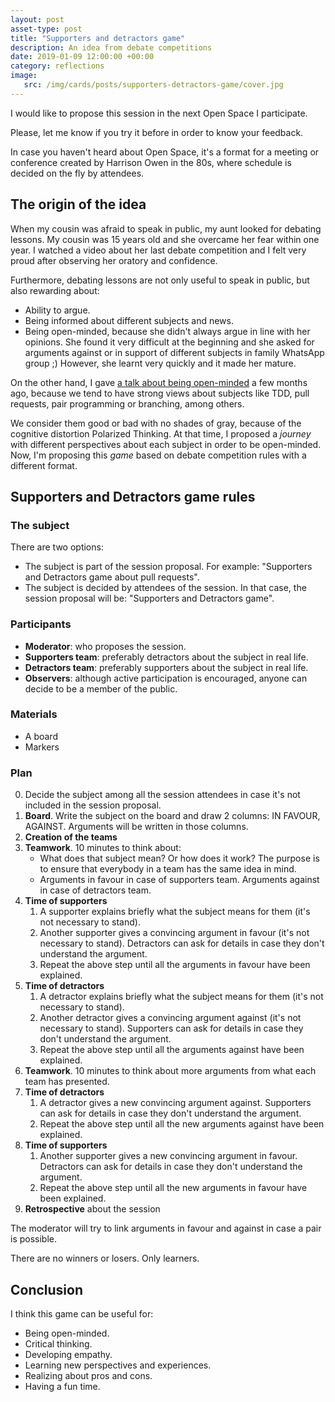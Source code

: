 ```yaml
---
layout: post
asset-type: post
title: "Supporters and detractors game"
description: An idea from debate competitions
date: 2019-01-09 12:00:00 +00:00
category: reflections
image:
   src: /img/cards/posts/supporters-detractors-game/cover.jpg
---
```


I would like to propose this session in the next Open Space I participate.

Please, let me know if you try it before in order to know your feedback.

In case you haven't heard about Open Space, it's a format for a meeting or conference created by Harrison Owen in the 80s, where schedule is decided on the fly by attendees.

## The origin of the idea

When my cousin was afraid to speak in public, my aunt looked for debating lessons. My cousin was 15 years old and she overcame her fear within one year. I watched a video about her last debate competition and I felt very proud after observing her oratory and confidence.  

Furthermore, debating lessons are not only useful to speak in public, but also rewarding about:

* Ability to argue.
* Being informed about different subjects and news.
* Being open-minded, because she didn't always argue in line with her opinions. She found it very difficult at the beginning and she asked for arguments against or in support of different subjects in family WhatsApp group ;) However, she learnt very quickly and it made her mature.

On the other hand, I gave [a talk about being open-minded](/2018/07/05/be-open-minded-my-friend.html) a few months ago, because we tend to have strong views about subjects like TDD, pull requests, pair programming or branching, among others. 

We consider them good or bad with no shades of gray, because of the cognitive distortion Polarized Thinking. At that time, I proposed a _journey_ with different perspectives about each subject in order to be open-minded. Now, I'm proposing this _game_ based on debate competition rules with a different format.

## Supporters and Detractors game rules

### The subject

There are two options:

* The subject is part of the session proposal. For example: "Supporters and Detractors game about pull requests".
* The subject is decided by attendees of the session. In that case, the session proposal will be: "Supporters and Detractors game".

### Participants

* **Moderator**: who proposes the session.
* **Supporters team**: preferably detractors about the subject in real life.
* **Detractors team**: preferably supporters about the subject in real life.
* **Observers**: although active participation is encouraged, anyone can decide to be a member of the public.

### Materials

* A board
* Markers

### Plan

0. Decide the subject among all the session attendees in case it's not included in the session proposal.
1. **Board**. Write the subject on the board and draw 2 columns: IN FAVOUR, AGAINST. Arguments will be written in those columns.
2. **Creation of the teams**
3. **Teamwork**. 10 minutes to think about:
    * What does that subject mean? Or how does it work? The purpose is to ensure that everybody in a team has the same idea in mind.
    * Arguments in favour in case of supporters team. Arguments against in case of detractors team.
4. **Time of supporters**
    1. A supporter explains briefly what the subject means for them (it's not necessary to stand).
    2. Another supporter gives a convincing argument in favour (it's not necessary to stand). Detractors can ask for details in case they don't understand the argument.
    3. Repeat the above step until all the arguments in favour have been explained.
5. **Time of detractors**
    1. A detractor explains briefly what the subject means for them (it's not necessary to stand).
    2. Another detractor gives a convincing argument against (it's not necessary to stand). Supporters can ask for details in case they don't understand the argument.
    3. Repeat the above step until all the arguments against have been explained.
6. **Teamwork**. 10 minutes to think about more arguments from what each team has presented. 
7. **Time of detractors**
    1. A detractor gives a new convincing argument against. Supporters can ask for details in case they don't understand the argument.
    2. Repeat the above step until all the new arguments against have been explained.
8. **Time of supporters**
    1. Another supporter gives a new convincing argument in favour. Detractors can ask for details in case they don't understand the argument.
    2. Repeat the above step until all the new arguments in favour have been explained.
9. **Retrospective** about the session

The moderator will try to link arguments in favour and against in case a pair is possible.

There are no winners or losers. Only learners.

## Conclusion

I think this game can be useful for:

* Being open-minded.
* Critical thinking.
* Developing empathy.
* Learning new perspectives and experiences.
* Realizing about pros and cons.
* Having a fun time.

